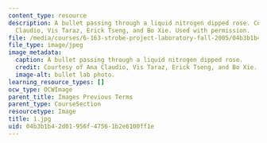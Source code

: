 ```yaml
---
content_type: resource
description: A bullet passing through a liquid nitrogen dipped rose. Courtesy of Ana
  Claudio, Vis Taraz, Erick Tseng, and Bo Xie. Used with permission.
file: /media/courses/6-163-strobe-project-laboratory-fall-2005/04b3b1b42d01956f47561b2e6100ff1e_1.jpg
file_type: image/jpeg
image_metadata:
  caption: A bullet passing through a liquid nitrogen dipped rose.
  credit: Courtesy of Ana Claudio, Vis Taraz, Erick Tseng, and Bo Xie. Used with permission.
  image-alt: bullet lab photo.
learning_resource_types: []
ocw_type: OCWImage
parent_title: Images Previous Terms
parent_type: CourseSection
resourcetype: Image
title: 1.jpg
uid: 04b3b1b4-2d01-956f-4756-1b2e6100ff1e
---
```

